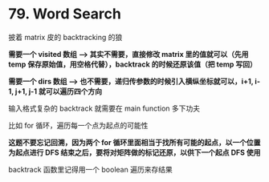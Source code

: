 # 79. Word Search

披着 matrix 皮的 backtracking 的狼

**需要一个 visited 数组 --> 其实不需要，直接修改 matrix 里的值就可以（先用 temp 保存原始值，用空格代替），backtrack 的时候还原该值（把 temp 写回）**

**需要一个 dirs 数组 --> 也不需要，递归传参数的时候引入横纵坐标就可以，i+1, i-1, j+1, j-1 就可以遍历四个方向**

输入格式复杂的 backtrack 就需要在 main function 多下功夫

比如 for 循环，遍历每一个点为起点的可能性

**这题不要忘记回溯，因为两个 for 循环里面相当于找所有可能的起点，以一个位置为起点进行 DFS 结束之后，要将对矩阵做的标记还原，以供下一个起点 DFS 使用**

backtrack 函数里记得用一个 boolean 遍历来存结果
